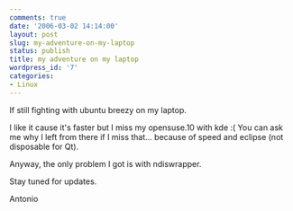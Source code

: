 ```yaml
---
comments: true
date: '2006-03-02 14:14:00'
layout: post
slug: my-adventure-on-my-laptop
status: publish
title: my adventure on my laptop
wordpress_id: '7'
categories:
- Linux
---
```


If still fighting with ubuntu breezy on my laptop. 

I like it cause it's faster but I miss my opensuse.10 with kde :( You can ask me why I left from there if I miss that... because of speed and eclipse (not disposable for Qt).

Anyway, the only problem I got is with ndiswrapper.

Stay tuned for updates.

Antonio
